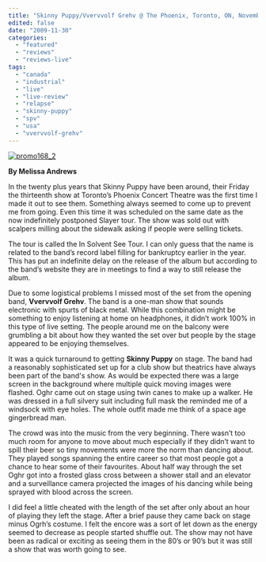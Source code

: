```yaml
---
title: "Skinny Puppy/Vvervvolf Grehv @ The Phoenix, Toronto, ON, November 13, 2009"
edited: false
date: "2009-11-30"
categories:
  - "featured"
  - "reviews"
  - "reviews-live"
tags:
  - "canada"
  - "industrial"
  - "live"
  - "live-review"
  - "relapse"
  - "skinny-puppy"
  - "spv"
  - "usa"
  - "vvervvolf-grehv"
---
```


[![promo168_2](http://www.hellbound.ca/wp-content/uploads/2009/11/promo168_2.jpg "promo168_2")](http://www.hellbound.ca/wp-content/uploads/2009/11/promo168_2.jpg)

**By Melissa Andrews**

In the twenty plus years that Skinny Puppy have been around, their Friday the thirteenth show at Toronto’s Phoenix Concert Theatre was the first time I made it out to see them. Something always seemed to come up to prevent me from going. Even this time it was scheduled on the same date as the now indefinitely postponed Slayer tour. The show was sold out with scalpers milling about the sidewalk asking if people were selling tickets.

The tour is called the In Solvent See Tour. I can only guess that the name is related to the band’s record label filling for bankruptcy earlier in the year. This has put an indefinite delay on the release of the album but according to the band’s website they are in meetings to find a way to still release the album.

Due to some logistical problems I missed most of the set from the opening band, **Vvervvolf Grehv**. The band is a one-man show that sounds electronic with spurts of black metal. While this combination might be something to enjoy listening at home on headphones, it didn’t work 100% in this type of live setting. The people around me on the balcony were grumbling a bit about how they wanted the set over but people by the stage appeared to be enjoying themselves.

It was a quick turnaround to getting **Skinny Puppy** on stage. The band had a reasonably sophisticated set up for a club show but theatrics have always been part of the band's show. As would be expected there was a large screen in the background where multiple quick moving images were flashed. Oghr came out on stage using twin canes to make up a walker. He was dressed in a full silvery suit including full mask the reminded me of a windsock with eye holes. The whole outfit made me think of a space age gingerbread man.

The crowd was into the music from the very beginning. There wasn’t too much room for anyone to move about much especially if they didn’t want to spill their beer so tiny movements were more the norm than dancing about. They played songs spanning the entire career so that most people got a chance to hear some of their favourites. About half way through the set Oghr got into a frosted glass cross between a shower stall and an elevator and a surveillance camera projected the images of his dancing while being sprayed with blood across the screen.

I did feel a little cheated with the length of the set after only about an hour of playing they left the stage. After a brief pause they came back on stage minus Ogrh’s costume. I felt the encore was a sort of let down as the energy seemed to decrease as people started shuffle out. The show may not have been as radical or exciting as seeing them in the 80’s or 90’s but it was still a show that was worth going to see.
